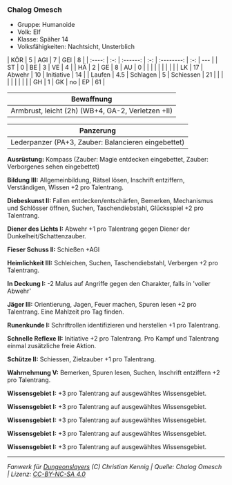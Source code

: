 ### Chalog Omesch

- Gruppe: Humanoide
- Volk: Elf
- Klasse: Späher 14
- Volksfähigkeiten: Nachtsicht, Unsterblich

|  KÖR   |  5  |   AGI    |  7  |    GEI     |  8  |
| :----: | :-: | :------: | :-: | :--------: | :-: | --- |
|   ST   |  0  |    BE    |  3  |     VE     |  4  |
|   HÄ   |  2  |    GE    |  8  |     AU     |  0  |
|        |     |          |     |            |     |     |
|   LK   | 17  |  Abwehr  | 10  | Initiative | 14  |
| Laufen | 4.5 | Schlagen |  5  | Schiessen  | 21  |
|        |     |          |     |            |     |     |
|   GH   |  1  |    GK    | no  |     EP     | 61  |

|                    Bewaffnung                     |
| :-----------------------------------------------: |
| Armbrust, leicht (2h) (WB+4, GA-2, Verletzen +II) |

|                      Panzerung                      |
| :-------------------------------------------------: |
| Lederpanzer (PA+3, Zauber: Balancieren eingebettet) |

**Ausrüstung:** Kompass (Zauber: Magie entdecken eingebettet, Zauber: Verborgenes sehen eingebettet)

**Bildung III:** Allgemeinbildung, Rätsel lösen, Inschrift entziffern, Verständigen, Wissen +2 pro Talentrang.

**Diebeskunst II:** Fallen entdecken/entschärfen, Bemerken, Mechanismus und Schlösser öffnen, Suchen, Taschendiebstahl, Glücksspiel +2 pro Talentrang.

**Diener des Lichts I:** Abwehr +1 pro Talentrang gegen Diener der Dunkelheit/Schattenzauber.

**Fieser Schuss II:** Schießen +AGI

**Heimlichkeit III:** Schleichen, Suchen, Taschendiebstahl, Verbergen +2 pro Talentrang.

**In Deckung I:** -2 Malus auf Angriffe gegen den Charakter, falls in 'voller Abwehr'

**Jäger III:** Orientierung, Jagen, Feuer machen, Spuren lesen +2 pro Talentrang. Eine Mahlzeit pro Tag finden.

**Runenkunde I:** Schriftrollen identifizieren und herstellen +1 pro Talentrang.

**Schnelle Reflexe II:** Initiative +2 pro Talentrang. Pro Kampf und Talentrang einmal zusätzliche freie Aktion.

**Schütze II:** Schiessen, Zielzauber +1 pro Talentrang.

**Wahrnehmung V:** Bemerken, Spuren lesen, Suchen, Inschrift entziffern +2 pro Talentrang.

**Wissensgebiet I:** +3 pro Talentrang auf ausgewähltes Wissensgebiet.

**Wissensgebiet I:** +3 pro Talentrang auf ausgewähltes Wissensgebiet.

**Wissensgebiet I:** +3 pro Talentrang auf ausgewähltes Wissensgebiet.

**Wissensgebiet I:** +3 pro Talentrang auf ausgewähltes Wissensgebiet.

**Wissensgebiet I:** +3 pro Talentrang auf ausgewähltes Wissensgebiet.

---

_Fanwerk für [Dungeonslayers](https://www.dungeonslayers.net/) (C) Christian Kennig | Quelle: Chalog Omesch | Lizenz: [CC-BY-NC-SA 4.0](https://creativecommons.org/licenses/by-nc-sa/4.0/deed.de)_
